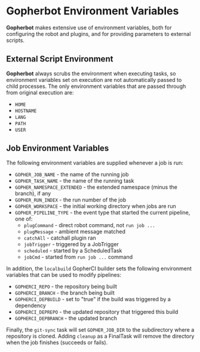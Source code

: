 # Gopherbot Environment Variables

**Gopherbot** makes extensive use of environment variables, both for configuring the robot and plugins, and for providing parameters to external scripts.

## External Script Environment
**Gopherbot** always scrubs the environment when executing tasks, so environment variables set on execution are not automatically passed to child processes. The only environment variables that are passed through from original execution are:
* `HOME`
* `HOSTNAME`
* `LANG`
* `PATH`
* `USER`

## Job Environment Variables

The following environment variables are supplied whenever a job is run:
* `GOPHER_JOB_NAME` - the name of the running job
* `GOPHER_TASK_NAME` - the name of the running task
* `GOPHER_NAMESPACE_EXTENDED` - the extended namespace (minus the branch), if any
* `GOPHER_RUN_INDEX` - the run number of the job
* `GOPHER_WORKSPACE` - the initial working directory when jobs are run
* `GOPHER_PIPELINE_TYPE` - the event type that started the current pipeline, one of:
    * `plugCommand` - direct robot command, not `run job ...`
    * `plugMessage` - ambient message matched
    * `catchAll` - catchall plugin ran
    * `jobTrigger` - triggered by a JobTrigger
    * `scheduled` - started by a ScheduledTask
    * `jobCmd` - started from `run job ...` command

In addition, the `localbuild` GopherCI builder sets the following environment variables that can be used to modify pipelines:
* `GOPHERCI_REPO` - the repository being built
* `GOPHERCI_BRANCH` - the branch being built
* `GOPHERCI_DEPBUILD` - set to "true" if the build was triggered by a dependency
* `GOPHERCI_DEPREPO` - the updated repository that triggered this build
* `GOPHERCI_DEPBRANCH` - the updated branch

Finally, the `git-sync` task will set `GOPHER_JOB_DIR` to the subdirectory where a repository is cloned. Adding `cleanup` as a FinalTask will remove the directory when the job finishes (succeeds or fails).